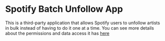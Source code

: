 # Spotify Batch Unfollow App
This is a third-party application that allows Spotify users to unfollow artists in bulk instead of having to do it one at a time. You can see more details about the permissions and data access it has [here](https://github.com/sabarnac/spotify-batch-unfollow-app/wiki/Permissions-and-Access-to-Spotify)